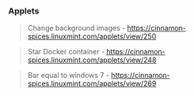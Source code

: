 ### Applets

> Change background images
	- https://cinnamon-spices.linuxmint.com/applets/view/250

> Star Docker container
	- https://cinnamon-spices.linuxmint.com/applets/view/248

> Bar equal to windows 7
	- https://cinnamon-spices.linuxmint.com/applets/view/269